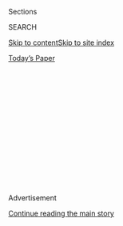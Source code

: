 <div id="app">

<div>

<div>

<div>

<div class="NYTAppHideMasthead css-1q2w90k e1suatyy0">

<div class="section css-ui9rw0 e1suatyy2">

<div class="css-eph4ug er09x8g0">

<div class="css-6n7j50">

</div>

<span class="css-1dv1kvn">Sections</span>

<div class="css-10488qs">

<span class="css-1dv1kvn">SEARCH</span>

</div>

[Skip to content](#site-content)[Skip to site index](#site-index)

</div>

<div class="css-10698na e1huz5gh0">

</div>

</div>

<div id="masthead-bar-one" class="section hasLinks css-15hmgas e1csuq9d3">

<div class="css-uqyvli e1csuq9d0">

</div>

<div class="css-1uqjmks e1csuq9d1">

</div>

<div class="css-9e9ivx">

[](https://myaccount.nytimes.com/auth/login?response_type=cookie&client_id=vi)

</div>

<div class="css-1bvtpon e1csuq9d2">

[Today’s Paper](https://www.nytimes.com/section/todayspaper)

</div>

</div>

</div>

</div>

<div data-aria-hidden="false">

<div id="site-content" role="main">

<div>

<div class="css-1aor85t" style="opacity:0.000000001;z-index:-1;visibility:hidden">

<div class="css-1hqnpie">

<div class="css-epjblv">

<span class="css-17xtcya">[Opinion](/section/opinion)</span><span class="css-x15j1o">|</span><span class="css-fwqvlz">The
Two China Fires</span>

</div>

<div class="css-k008qs">

<div class="css-1iwv8en">

<span class="css-18z7m18"></span>

<div>

</div>

</div>

<span class="css-1n6z4y">https://nyti.ms/39rvvfG</span>

<div class="css-1705lsu">

<div class="css-4xjgmj">

<div class="css-4skfbu" role="toolbar" data-aria-label="Social Media Share buttons, Save button, and Comments Panel with current comment count" data-testid="share-tools">

  - 
  - 
  - 
  - 
    
    <div class="css-6n7j50">
    
    </div>

  - 
  - 

</div>

</div>

</div>

</div>

</div>

</div>

<div id="NYT_TOP_BANNER_REGION" class="css-13pd83m">

</div>

<div id="top-wrapper" class="css-1sy8kpn">

<div id="top-slug" class="css-l9onyx">

Advertisement

</div>

[Continue reading the main story](#after-top)

<div class="ad top-wrapper" style="text-align:center;height:100%;display:block;min-height:250px">

<div id="top" class="place-ad" data-position="top" data-size-key="top">

</div>

</div>

<div id="after-top">

</div>

</div>

<div>

<div class="css-v5btjw etb61u70">

<div class="css-v05ibm etb61u71">

[Opinion](/section/opinion)

</div>

</div>

<div id="sponsor-wrapper" class="css-1hyfx7x">

<div id="sponsor-slug" class="css-19vbshk">

Supported by

</div>

[Continue reading the main story](#after-sponsor)

<div id="sponsor" class="ad sponsor-wrapper" style="text-align:center;height:100%;display:block">

</div>

<div id="after-sponsor">

</div>

</div>

<div class="css-186x18t">

</div>

<div class="css-1vkm6nb ehdk2mb0">

# The Two China Fires

</div>

Is America prepared for a Cold War with China?

<div class="css-18e8msd">

<div class="css-vp77d3 epjyd6m0">

<div class="css-1p10dcb ey68jwv0" data-aria-hidden="true">

[![Bret
Stephens](https://static01.nyt.com/images/2017/08/27/insider/bretstephens/bretstephens-thumbLarge-v6.png
"Bret Stephens")](https://www.nytimes.com/by/bret-stephens)

</div>

<div class="css-1baulvz">

By [<span class="css-1baulvz last-byline" itemprop="name">Bret
Stephens</span>](https://www.nytimes.com/by/bret-stephens)

<div class="css-8atqhb">

Opinion Columnist

</div>

</div>

</div>

  - July 24, 2020

  - 
    
    <div class="css-4xjgmj">
    
    <div class="css-d8bdto" role="toolbar" data-aria-label="Social Media Share buttons, Save button, and Comments Panel with current comment count" data-testid="share-tools">
    
      - 
      - 
      - 
      - 
        
        <div class="css-6n7j50">
        
        </div>
    
      - 
      - 
    
    </div>
    
    </div>

</div>

<div class="css-79elbk" data-testid="photoviewer-wrapper">

<div class="css-z3e15g" data-testid="photoviewer-wrapper-hidden">

</div>

<div class="css-1a48zt4 ehw59r15" data-testid="photoviewer-children">

![<span class="css-16f3y1r e13ogyst0" data-aria-hidden="true">Firefighters
responding to a fire at the Chinese Consulate in Houston on July
21.</span><span class="css-cnj6d5 e1z0qqy90" itemprop="copyrightHolder"><span class="css-1ly73wi e1tej78p0">Credit...</span><span><span>Mark
Mulligan/Houston Chronicle, via Associated
Press</span></span></span>](https://static01.nyt.com/images/2020/07/24/opinion/24stephensWeb/merlin_174829527_7743f228-528d-4285-a3c6-b119c8eded6e-articleLarge.jpg?quality=75&auto=webp&disable=upscale)

</div>

</div>

</div>

<div class="section meteredContent css-1r7ky0e" name="articleBody" itemprop="articleBody">

<div class="css-1fanzo5 StoryBodyCompanionColumn">

<div class="css-53u6y8">

We’ll probably never know exactly what sorts of documents were
incinerated at China’s Consulate in Houston in the days before the
United States forced it to close on Friday, after accusing it of being a
hub of espionage. We may also never know what caused this month’s
catastrophic fire aboard the U.S.S. Bonhomme Richard, a massive
amphibious assault ship that was being fitted out to double as a small
aircraft carrier, in the port of San Diego.

What we should know is that the two fires are actually one. We are
racing toward a conflict with China we may be ill-prepared to wage.

The closure of the consulate comes on the heels of a quad of bellicose
speeches from top administration officials, collectively amounting to a
declaration of Cold War against China. Robert O’Brien, the national
security adviser, painted China’s leadership [as unreconstructed
Marxist-Leninists](https://www.whitehouse.gov/briefings-statements/chinese-communist-partys-ideology-global-ambitions/).
The F.B.I. director, Christopher Wray, spoke of China’s practice in the
art of [“malign foreign
influence.”](https://www.fbi.gov/news/speeches/the-threat-posed-by-the-chinese-government-and-the-chinese-communist-party-to-the-economic-and-national-security-of-the-united-states)
Attorney General Bill Barr accused China of [“economic
blitzkrieg.”](https://www.justice.gov/opa/speech/transcript-attorney-general-barr-s-remarks-china-policy-gerald-r-ford-presidential-museum)
And Secretary of State Mike Pompeo hinted the free world [may need a new
version of
NATO](https://www.state.gov/communist-china-and-the-free-worlds-future/),
this one aimed at Beijing instead of Moscow.

</div>

</div>

<div class="css-79elbk" data-testid="photoviewer-wrapper">

<div class="css-z3e15g" data-testid="photoviewer-wrapper-hidden">

</div>

<div class="css-1a48zt4 ehw59r15" data-testid="photoviewer-children">

![<span class="css-16f3y1r e13ogyst0" data-aria-hidden="true">A blaze on
the U.S.S. Bonhomme Richard, off San Diego on July
12.</span><span class="css-cnj6d5 e1z0qqy90" itemprop="copyrightHolder"><span class="css-1ly73wi e1tej78p0">Credit...</span><span>U.S.
Navy</span></span>](https://static01.nyt.com/images/2020/07/24/opinion/24stephens2/merlin_174522222_105c77f0-9d3b-4c6f-af79-279673f25b2d-articleLarge.jpg?quality=75&auto=webp&disable=upscale)

</div>

</div>

<div class="css-1fanzo5 StoryBodyCompanionColumn">

<div class="css-53u6y8">

Given that the source is Team Trump and the timing is an election year,
it’s tempting to dismiss the speeches’ warnings as cynical,
hypocritical, political — and therefore wrong. Why complain about civil
liberties in Hong Kong when we have goon squads in Portland? Why accuse
China of trashing global norms when that’s been Trump’s ambition from
the beginning? Why characterize Chinese President Xi Jinping as a linear
ideological descendant of Joseph Stalin when, as we know from John
Bolton, Trump was fulsomely praising him and soliciting his help for his
re-election bid?

</div>

</div>

<div class="css-1fanzo5 StoryBodyCompanionColumn">

<div class="css-53u6y8">

And why all of this now, when Trump needs enemies both foreign and
domestic to rescue his flagging re-election bid?

But the problem with these questions is that — however on-point they are
as criticisms of Trump — they obscure two hard facts a Biden
administration will also confront. The first is that, under Xi, China
has become drastically more repressive at home, more aggressive abroad,
and more shameless about both than at nearly any point since the death
of Mao.

This is not a matter of Beijing reacting badly to Trump (as the early
Obama administration erroneously supposed that bad relations with Russia
were a matter of Moscow reacting badly to George W. Bush). Some of
China’s biggest digital heists date to the Obama years — including the
[2015 hack of the Office of Personnel
Management](https://www.lawfareblog.com/why-opm-hack-far-worse-you-imagine),
which gave Beijing the background security files for nearly 22 million
current or former U.S. government employees and their family members.
China’s [outrageous and illegal
claims](https://www.nytimes.com/2016/07/13/world/asia/south-china-sea-hague-ruling-philippines.html)
to most of the South China Sea also predate Trump and will fester long
after he’s gone.

What stands out now is just how brazen Beijing has become. Take one
detail from Wray’s speech: “We have now reached the point where the
F.B.I. is opening a new China-related counterintelligence case about
every 10 hours,” he said. In one case, a single scientist, Hongjin Tan,
[pleaded
guilty](https://www.wsj.com/articles/chinese-national-sentenced-to-prison-in-1-billion-trade-secret-theft-case-11582839551)
to stealing an estimated $1 billion in trade secrets from an
Oklahoma-based energy company.

</div>

</div>

<div class="css-1fanzo5 StoryBodyCompanionColumn">

<div class="css-53u6y8">

Multiply that hundreds if not thousands of times over, and what you have
is arguably the largest single theft of foreign property since Germany
looted Europe in World War II. Whatever else one might say against the
Trump administration, it isn’t lying about China.

But this brings us to the second blunt fact. U.S. power in East Asia is
waning. Trump’s decision to withdraw the U.S. from the Trans-Pacific
Partnership — the single best hedge the U.S. had against Chinese
economic dominance of the region — may, in hindsight, prove to be his
single worst policy mistake. He has tried to shake down both South Korea
and Japan to pay more for basing U.S. forces: penny ante politics that
only raise doubts about America’s reliability as an ally.

And then there’s the degraded state of the U.S. Navy, epitomized by the
fire on the Bonhomme Richard (itself the latest in a string of
corruption, leadership, [cost
over-run](https://news.usni.org/2020/07/02/navy-removes-ford-carrier-program-manager-citing-performance-over-time)
and [competency
scandals](https://www.navytimes.com/news/your-navy/2019/01/14/worse-than-you-thought-inside-the-secret-fitzgerald-probe-the-navy-doesnt-want-you-to-read/)
to bedevil the service). Trump came to office with grand plans to build
a 355-ship Navy, up from the current 300. The Pentagon all but admits
[it has no hope of reaching that
goal](https://breakingdefense.com/2020/02/navy-marines-caught-by-surprise-by-espers-budget-cuts/).
Meanwhile, the Chinese Navy — which isn’t stretched around the world —
has 335 ships, [a 55 percent increase in 15
years](https://www.nationaldefensemagazine.org/articles/2020/3/9/eagle-vs-dragon-how-the-us-and-chinese-navies-stack-up),

If the U.S. and the People’s Republic were to come to blows after some
incident over some atoll in the South China Sea, are we confident we’d
prevail?

When (fingers crossed) Joe Biden is president, he needn’t ask his
cabinet members to deliver philippics against Beijing. But, as George
Kennan once wrote about another regime, he must be prepared to confront
China with “unalterable counter force at every point where they show
signs of encroaching upon the interests of a [peaceful and stable
world.](https://www.foreignaffairs.com/articles/russian-federation/1947-07-01/sources-soviet-conduct)”

*The Times is committed to publishing* [*a diversity of
letters*](https://www.nytimes.com/2019/01/31/opinion/letters/letters-to-editor-new-york-times-women.html)
*to the editor. We’d like to hear what you think about this or any of
our articles. Here are some*
[*tips*](https://help.nytimes.com/hc/en-us/articles/115014925288-How-to-submit-a-letter-to-the-editor)*.
And here’s our email:*
[*letters@nytimes.com*](mailto:letters@nytimes.com)*.*

*Follow The New York Times Opinion section on*
[*Facebook*](https://www.facebook.com/nytopinion)*,* [*Twitter
(@NYTopinion)*](http://twitter.com/NYTOpinion) *and*
[*Instagram*](https://www.instagram.com/nytopinion/)*.*

</div>

</div>

</div>

<div>

</div>

<div>

</div>

<div>

</div>

<div>

<div id="bottom-wrapper" class="css-1ede5it">

<div id="bottom-slug" class="css-l9onyx">

Advertisement

</div>

[Continue reading the main story](#after-bottom)

<div id="bottom" class="ad bottom-wrapper" style="text-align:center;height:100%;display:block;min-height:90px">

</div>

<div id="after-bottom">

</div>

</div>

</div>

</div>

</div>

## Site Index

<div>

</div>

## Site Information Navigation

  - [© <span>2020</span> <span>The New York Times
    Company</span>](https://help.nytimes.com/hc/en-us/articles/115014792127-Copyright-notice)

<!-- end list -->

  - [NYTCo](https://www.nytco.com/)
  - [Contact
    Us](https://help.nytimes.com/hc/en-us/articles/115015385887-Contact-Us)
  - [Work with us](https://www.nytco.com/careers/)
  - [Advertise](https://nytmediakit.com/)
  - [T Brand Studio](http://www.tbrandstudio.com/)
  - [Your Ad
    Choices](https://www.nytimes.com/privacy/cookie-policy#how-do-i-manage-trackers)
  - [Privacy](https://www.nytimes.com/privacy)
  - [Terms of
    Service](https://help.nytimes.com/hc/en-us/articles/115014893428-Terms-of-service)
  - [Terms of
    Sale](https://help.nytimes.com/hc/en-us/articles/115014893968-Terms-of-sale)
  - [Site Map](https://spiderbites.nytimes.com)
  - [Help](https://help.nytimes.com/hc/en-us)
  - [Subscriptions](https://www.nytimes.com/subscription?campaignId=37WXW)

</div>

</div>

</div>

</div>
